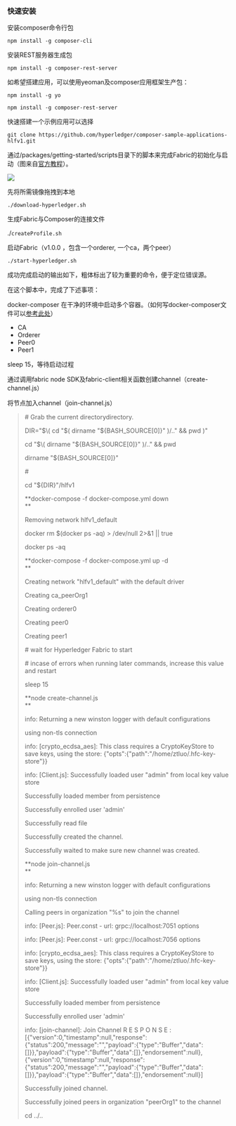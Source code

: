 ### 快速安装

安装composer命令行包

`npm install -g composer-cli`

安装REST服务器生成包

`npm install -g composer-rest-server`

如希望搭建应用，可以使用yeoman及composer应用框架生产包：

`npm install -g yo`

`npm install -g composer-rest-server`

快速搭建一个示例应用可以选择

`git clone https://github.com/hyperledger/composer-sample-applications-hlfv1.git`

通过/packages/getting-started/scripts目录下的脚本来完成Fabric的初始化与启动（图来自[官方教程](https://hyperledger.github.io/composer/getting-started/development-tools.html)）。

![](https://hyperledger.github.io/composer/assets/img/developer-tools-commands.png)

先将所需镜像拖拽到本地

`./download-hyperledger.sh`

生成Fabric与Composer的连接文件

./`createProfile.sh`

启动Fabric（v1.0.0 ，包含一个orderer, 一个ca，两个peer）

`./start-hyperledger.sh`

成功完成启动的输出如下，粗体标出了较为重要的命令，便于定位错误源。

在这个脚本中，完成了下述事项：

docker-composer 在干净的环境中启动多个容器。（如何写docker-composer文件可以[参考此处](https://github.com/yeasy/docker-compose-files/tree/master/hyperledger)）

* CA 
* Orderer
* Peer0
* Peer1

sleep 15，等待启动过程

通过调用fabric node SDK及fabric-client相关函数创建channel（create-channel.js）

将节点加入channel（join-channel.js）

> \# Grab the current directorydirectory.
>
> DIR="$\( cd "$\( dirname "${BASH\_SOURCE\[0\]}" \)/.." && pwd \)"
>
> cd "$\( dirname "${BASH\_SOURCE\[0\]}" \)/.." && pwd
>
> dirname "${BASH\_SOURCE\[0\]}"
>
> \#
>
> cd "${DIR}"/hlfv1
>
> **docker-compose -f docker-compose.yml down        
> **
>
> Removing network hlfv1\_default
>
> docker rm $\(docker ps -aq\) &gt; /dev/null 2&gt;&1 \|\| true
>
> docker ps -aq
>
> **docker-compose -f docker-compose.yml up -d        
> **
>
> Creating network "hlfv1\_default" with the default driver
>
> Creating ca\_peerOrg1
>
> Creating orderer0
>
> Creating peer0
>
> Creating peer1
>
> \# wait for Hyperledger Fabric to start
>
> \# incase of errors when running later commands, increase this value and restart
>
> sleep 15
>
> **node create-channel.js        
> **
>
> info: Returning a new winston logger with default configurations
>
> using non-tls connection
>
> info: \[crypto\_ecdsa\_aes\]: This class requires a CryptoKeyStore to save keys, using the store: {"opts":{"path":"/home/ztluo/.hfc-key-store"}}
>
> info: \[Client.js\]: Successfully loaded user "admin" from local key value store
>
> Successfully loaded member from persistence
>
> Successfully enrolled user 'admin'
>
> Successfully read file
>
> Successfully created the channel.
>
> Successfully waited to make sure new channel was created.
>
> **node join-channel.js        
> **
>
> info: Returning a new winston logger with default configurations
>
> using non-tls connection
>
> Calling peers in organization "%s" to join the channel
>
> info: \[Peer.js\]: Peer.const - url: grpc://localhost:7051 options
>
> info: \[Peer.js\]: Peer.const - url: grpc://localhost:7056 options
>
> info: \[crypto\_ecdsa\_aes\]: This class requires a CryptoKeyStore to save keys, using the store: {"opts":{"path":"/home/ztluo/.hfc-key-store"}}
>
> info: \[Client.js\]: Successfully loaded user "admin" from local key value store
>
> Successfully loaded member from persistence
>
> Successfully enrolled user 'admin'
>
> info: \[join-channel\]: Join Channel R E S P O N S E : \[{"version":0,"timestamp":null,"response":{"status":200,"message":"","payload":{"type":"Buffer","data":\[\]}},"payload":{"type":"Buffer","data":\[\]},"endorsement":null},{"version":0,"timestamp":null,"response":{"status":200,"message":"","payload":{"type":"Buffer","data":\[\]}},"payload":{"type":"Buffer","data":\[\]},"endorsement":null}\]
>
> Successfully joined channel.
>
> Successfully joined peers in organization "peerOrg1" to the channel
>
> cd ../..



